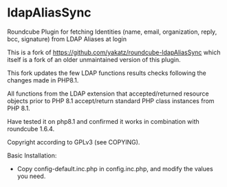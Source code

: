 ldapAliasSync
=============

Roundcube Plugin for fetching Identities (name, email, organization, reply, bcc, signature) from LDAP Aliases at login

This is a fork of https://github.com/yakatz/roundcube-ldapAliasSync which itself is a fork of an older unmaintained version of this plugin. 

This fork updates the few LDAP functions results checks following the changes made in PHP8.1. 

All functions from the LDAP extension that accepted/returned resource objects prior to PHP 8.1 accept/return standard PHP class instances from PHP 8.1.

Have tested it on php8.1 and confirmed it works in combination with roundcube 1.6.4.  

Copyright according to GPLv3 (see COPYING).


Basic Installation:
- Copy config-default.inc.php in config.inc.php, and modify the values you need.
